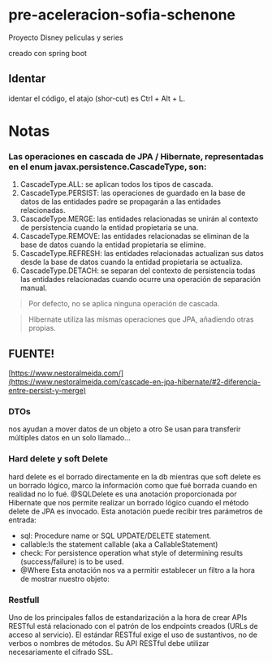# pre-aceleracion-sofia-schenone
Proyecto Disney peliculas y series

creado con spring boot

## Identar
identar el código, el atajo (shor-cut) es Ctrl + Alt + L.

# Notas
### Las operaciones en cascada de JPA / Hibernate, representadas en el enum javax.persistence.CascadeType, son:

1. CascadeType.ALL: se aplican todos los tipos de cascada.
2. CascadeType.PERSIST: las operaciones de guardado en la base de datos de las entidades padre se propagarán a las entidades relacionadas.
3. CascadeType.MERGE: las entidades relacionadas se unirán al contexto de persistencia cuando la entidad propietaria se una.
4. CascadeType.REMOVE: las entidades relacionadas se eliminan de la base de datos cuando la entidad propietaria se elimine.
5. CascadeType.REFRESH: las entidades relacionadas actualizan sus datos desde la base de datos cuando la entidad propietaria se actualiza.
6. CascadeType.DETACH: se separan del contexto de persistencia todas las entidades relacionadas cuando ocurre una operación de separación manual.
> Por defecto, no se aplica ninguna operación de cascada.

> Hibernate utiliza las mismas operaciones que JPA, añadiendo otras propias. 
## FUENTE!
[https://www.nestoralmeida.com/](https://www.nestoralmeida.com/cascade-en-jpa-hibernate/#2-diferencia-entre-persist-y-merge)
### DTOs
nos ayudan a mover datos de un objeto a otro
Se usan para transferir múltiples datos en un solo llamado...
### Hard delete y soft Delete
hard delete es el borrado directamente en la db mientras que soft delete es un borrado lógico, 
marco la información como que fué borrada cuando en realidad no lo fué.
@SQLDelete es una anotación proporcionada por Hibernate que nos permite realizar un 
borrado lógico cuando el método delete de JPA es invocado.
Esta anotación puede recibir tres parámetros de entrada:

- sql: Procedure name or SQL UPDATE/DELETE statement.
- callable:Is the statement callable (aka a CallableStatement)
- check: For persistence operation what style of determining results (success/failure) is to be used.
- @Where
  Esta anotación nos va a permitir establecer un filtro a la hora de mostrar nuestro objeto:
### Restfull
Uno de los principales fallos de estandarización a la hora de crear APIs RESTful 
está relacionado con el patrón de los endpoints creados (URLs de acceso al servicio). 
El estándar RESTful exige el uso de sustantivos, no de verbos o nombres de métodos.
Su API RESTful debe utilizar necesariamente el cifrado SSL.